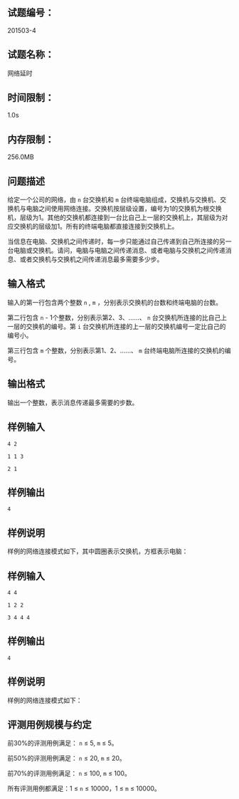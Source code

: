 ## 试题编号：

201503-4

## 试题名称：

网络延时

## 时间限制：

1.0s

## 内存限制：

256.0MB

## 问题描述

给定一个公司的网络，由 `n` 台交换机和 `m` 台终端电脑组成，交换机与交换机、交换机与电脑之间使用网络连接。交换机按层级设置，编号为1的交换机为根交换机，层级为1。其他的交换机都连接到一台比自己上一层的交换机上，其层级为对应交换机的层级加1。所有的终端电脑都直接连接到交换机上。

当信息在电脑、交换机之间传递时，每一步只能通过自己传递到自己所连接的另一台电脑或交换机。请问，电脑与电脑之间传递消息、或者电脑与交换机之间传递消息、或者交换机与交换机之间传递消息最多需要多少步。

## 输入格式

输入的第一行包含两个整数 `n` ,  `m` ，分别表示交换机的台数和终端电脑的台数。

第二行包含 `n`  - 1个整数，分别表示第2、3、……、 `n` 台交换机所连接的比自己上一层的交换机的编号。第 `i` 台交换机所连接的上一层的交换机编号一定比自己的编号小。

第三行包含 `m` 个整数，分别表示第1、2、……、 `m` 台终端电脑所连接的交换机的编号。

## 输出格式

输出一个整数，表示消息传递最多需要的步数。

## 样例输入

```
4 2

1 1 3

2 1
```

## 样例输出

```
4
```

## 样例说明

样例的网络连接模式如下，其中圆圈表示交换机，方框表示电脑：



## 样例输入

```
4 4

1 2 2

3 4 4 4
```

## 样例输出

```
4
```

## 样例说明

样例的网络连接模式如下：



## 评测用例规模与约定

前30%的评测用例满足： `n`  ≤ 5,  `m`  ≤ 5。

前50%的评测用例满足： `n`  ≤ 20,  `m`  ≤ 20。

前70%的评测用例满足： `n`  ≤ 100,  `m`  ≤ 100。

所有评测用例都满足：1 ≤  `n`  ≤ 10000，1 ≤  `m`  ≤ 10000。